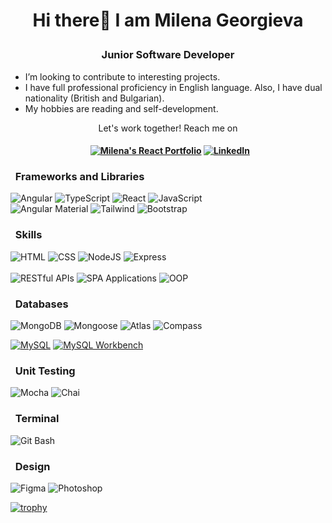 # <p align="center"> Hi there👋 I am Milena Georgieva </p>
###  <p align="center"> Junior Software Developer </p>



-  I’m looking to contribute to interesting projects.
-  I have full professional proficiency in English language. Also, I have dual nationality (British and Bulgarian).
-  My hobbies are reading and self-development.

 <p align="center"> Let's work together!  Reach me on</p>

#### <p align="center"> &nbsp; [![Milena's React Portfolio](https://img.shields.io/badge/Milena's_React_Portfolio-%230077B5.svg?style=for-the-badge&logo=linkedin&logoColor=white&color=b3f5e7)](https://milena-s-react-portfolio.web.app) [![LinkedIn](https://img.shields.io/badge/linkedin-%230077B5.svg?style=for-the-badge&logo=linkedin&logoColor=white)](https://www.linkedin.com/in/milena-georgieva95/) </p>

### &nbsp; Frameworks and Libraries

![Angular](https://img.shields.io/badge/Angular-323330?style=for-the-badge&logo=angular&logoColor=orange)
![TypeScript](https://img.shields.io/badge/typescript-323330?style=for-the-badge&logo=typescript&logoColor=blue)
![React](https://img.shields.io/badge/react-323330?style=for-the-badge&logo=react&logoColor=%2361DAFB)
![JavaScript](https://img.shields.io/badge/javascript-323330?style=for-the-badge&logo=javascript&logoColor=%23F7DF1E) <br>
![Angular Material](https://img.shields.io/badge/Angular%20Material-323330?style=for-the-badge&logo=angular&logoColor=orange)
![Tailwind](https://img.shields.io/badge/Tailwind-323330?style=for-the-badge&logo=tailwind-css&logoColor=38B2AC)
![Bootstrap](https://img.shields.io/badge/bootstrap-323330?style=for-the-badge&logo=bootstrap&logoColor=purple)


### &nbsp; Skills

![HTML](	https://img.shields.io/badge/HTML-323330?style=for-the-badge&logo=html5&logoColor=red)
![CSS](https://img.shields.io/badge/CSS-323330?&style=for-the-badge&logo=css&logoColor=blue)
![NodeJS](https://img.shields.io/badge/node.js-323330?style=for-the-badge&logo=node.js&logoColor=green)
![Express](https://img.shields.io/badge/express-323330?style=for-the-badge&logo=express&logoColor=white) <br>
<br>
![RESTful APIs](https://img.shields.io/badge/RESTful_APIs-323330?style=for-the-badge)
![SPA Applications](https://img.shields.io/badge/SPA_Applications-323330?style=for-the-badge)
![OOP](https://img.shields.io/badge/Object--Oriented_Programming-323330?style=for-the-badge)

### &nbsp; Databases
![MongoDB](https://img.shields.io/badge/MongoDB-323330?style=for-the-badge&logo=mongodb&logoColor=green)
![Mongoose](https://img.shields.io/badge/Mongoose-323330?style=for-the-badge&logo=mongoose&logoColor=red)
![Atlas](https://img.shields.io/badge/Atlas-323330?style=for-the-badge&logo=mongodb&logoColor=green)
![Compass](https://img.shields.io/badge/Compass-323330?style=for-the-badge&logo=mongodb&logoColor=green)

[![MySQL](https://img.shields.io/badge/MySQL-323330?style=for-the-badge&logo=mysql&logoColor=white)](https://img.shields.io/badge/MySQL-005C84?style=for-the-badge&logo=mysql&logoColor=white)
[![MySQL Workbench](https://img.shields.io/badge/MySQL_Workbench-323330?style=for-the-badge&logo=mysql&logoColor=white)](https://img.shields.io/badge/MySQL-005C84?style=for-the-badge&logo=mysql&logoColor=white)

### &nbsp; Unit Testing
![Mocha](https://img.shields.io/badge/mocha.js-323330?style=for-the-badge&logo=mocha&logoColor=Brown)
![Chai](https://img.shields.io/badge/chai.js-323330?style=for-the-badge&logo=chai&logoColor=red)

### &nbsp; Terminal

![Git Bash](https://img.shields.io/badge/Git_Bash-323330?style=for-the-badge&logo=git&logoColor=orange)

### &nbsp; Design
![Figma](https://img.shields.io/badge/Figma-323330?style=for-the-badge&logo=figma&logoColor=orange)
![Photoshop](https://img.shields.io/badge/Adobe%20Photoshop-323330?style=for-the-badge&logo=Adobe%20Photoshop&logoColor=blue)

[![trophy](https://github-profile-trophy.vercel.app/?username=milenageorgieva95&row=1&title=-Issues,-Reviews)](https://github.com/ryo-ma/github-profile-trophy) <br>



<!--
Behance[![](https://img.shields.io/badge/-Behance-blue?style=for-the-badge&logo=behance&logoColor=white)](https://www.behance.net/milenageorgieva4/)
Github[![](https://img.shields.io/badge/GitHub-#222222?style=for-the-badge&logo=github&logoColor=white)](milena...)
**MilenaGeorgieva95/MilenaGeorgieva95** is a ✨ _special_ ✨ repository because its `README.md` (this file) appears on your GitHub profile.
[![](https://img.shields.io/badge/GitHub_Pages-100000?style=for-the-badge&logo=github&logoColor=white)](https://www.github.com/MilenaGeorgieva95)
Here are some ideas to get you started:
![Angular](https://img.shields.io/badge/Angular-323330?style=for-the-badge&logo=angular&logoColor=orange)

- 🔭 I’m currently working on ...
- 🌱 I’m currently learning Software engineering @ SoftUni.
- 👯 I’m looking to collaborate on ...
- 🤔 I’m looking for help with ...
- 💬 Ask me about ...
- 📫 How to reach me: ...
- 😄 Pronouns: ...
- ⚡ Fun fact: ...


![Angular.js](https://img.shields.io/badge/angular.js-%23E23237.svg?style=for-the-badge&logo=angularjs&logoColor=white)
![WordPress](https://img.shields.io/badge/WordPress-%23117AC9.svg?style=for-the-badge&logo=WordPress&logoColor=white)

-->

